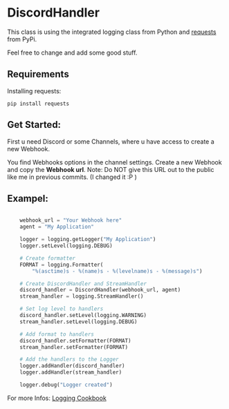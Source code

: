 # DiscordHandler

This class is using the integrated logging class from Python and [requests](http://docs.python-requests.org/en/master/) from PyPi. 

Feel free to change and add some good stuff.

## Requirements
Installing requests:
```
pip install requests
```

## Get Started:

First u need Discord or some Channels, where u have access to create a new Webhook.

You find Webhooks options in the channel settings. Create a new Webhook and copy the __Webhook url__. Note: Do NOT give this URL out to the public like me in previous commits. (I changed it :P )

## Exampel:
```python

    webhook_url = "Your Webhook here"
    agent = "My Application"

    logger = logging.getLogger("My Application")
    logger.setLevel(logging.DEBUG)

    # Create formatter
    FORMAT = logging.Formatter(
        "%(asctime)s - %(name)s - %(levelname)s - %(message)s")

    # Create DiscordHandler and StreamHandler
    discord_handler = DiscordHandler(webhook_url, agent)
    stream_handler = logging.StreamHandler()

    # Set log level to handlers
    discord_handler.setLevel(logging.WARNING)
    stream_handler.setLevel(logging.DEBUG)

    # Add format to handlers
    discord_handler.setFormatter(FORMAT)
    stream_handler.setFormatter(FORMAT)

    # Add the handlers to the Logger
    logger.addHandler(discord_handler)
    logger.addHandler(stream_handler)

    logger.debug("Logger created")
```

For more Infos: [Logging Cookbook](https://docs.python.org/3/howto/logging-cookbook.html)
